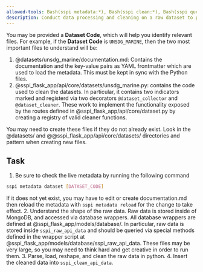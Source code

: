 ```yaml
---
allowed-tools: Bash(sspi metadata:*), Bash(sspi clean:*), Bash(sspi query:*)
description: Conduct data processing and cleaning on a raw dataset to prepare a dataset for use in the SSPI
---
```

You may be provided a **Dataset Code**, which will help you identify relevant files. For example, if the **Dataset Code**
is `UNSDG_MARINE`, then the two most important files to understand will be:
1. @datasets/unsdg_marine/documentation.md: Contains the documentation and the key-value pairs as YAML frontmatter which are used to load the metadata. This must be kept in sync with the Python files.
2. @sspi_flask_app/api/core/datasets/unsdg_marine.py: contains the code used to clean the datasets. In particular, it contains two indicators marked and registerd via two decorators `@dataset_collector` and `@dataset_cleaner`. These work to implement the functionality exposed by the routes defined in @sspi_flask_app/api/core/dataset.py by creating a registry of valid cleaner functions.

You may need to create these files if they do not already exist. Look in the @datasets/ and @@sspi_flask_app/api/core/datasets/ directories and pattern when creating new files.

## Task
1. Be sure to check the live metadata by running the following command
```bash
sspi metadata dataset [DATASET_CODE]
```
If it does not yet exist, you may have to edit or create documentation.md then reload the metadata with `sspi metadata reload` for the change to take effect.
2. Understand the shape of the raw data. Raw data is stored inside of MongoDB, and accessed via database wrappers. All database wrappers are defined at @sspi_flask_app/models/database/. In particular, raw data is stored inside `sspi_raw_api_data` and should be queried via special methods defined in the wrapper script at @sspi_flask_app/models/database/sspi_raw_api_data. These files may be very large, so you may need to think hard and get creative in order to run them.
3. Parse, load, reshape, and clean the raw data in python.
4. Insert the cleaned data into `sspi_clean_api_data`.
